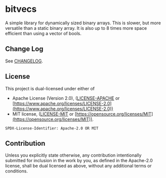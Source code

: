 # bitvecs
A simple library for dynamically sized binary arrays. This is slower, but more versatile than a static binary array. It is also up to 8 times more space efficient than using a vector of bools.

## Change Log

See [CHANGELOG](CHANGELOG.md).

## License
This project is dual-licensed under either of
- Apache License (Version 2.0), ([LICENSE-APACHE](LICENSE-APACHE) or [https://www.apache.org/licenses/LICENSE-2.0](https://www.apache.org/licenses/LICENSE-2.0))
- MIT license, ([LICENSE-MIT](LICENSE-MIT) or [https://opensource.org/licenses/MIT](https://opensource.org/licenses/MIT)).

`SPDX-License-Identifier: Apache-2.0 OR MIT`

## Contribution
Unless you explicitly state otherwise, any contribution intentionally submitted for inclusion in the work by you, as defined in the Apache-2.0 license, shall be dual licensed as above, without any additional terms or conditions.
